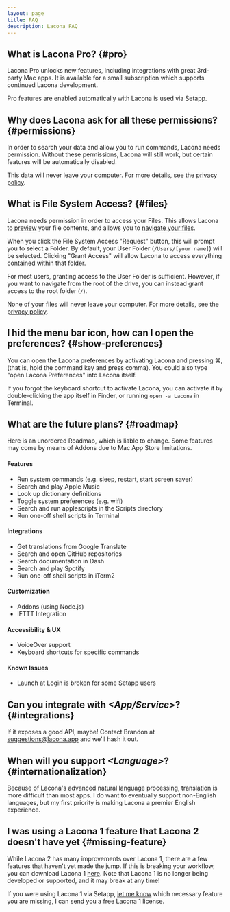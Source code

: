 ```yaml
---
layout: page
title: FAQ
description: Lacona FAQ
---
```


## What is Lacona Pro? {#pro}

Lacona Pro unlocks new features, including integrations with great 3rd-party Mac apps. It is available for a small subscription which supports continued Lacona development.

Pro features are enabled automatically with Lacona is used via Setapp.

## Why does Lacona ask for all these permissions?  {#permissions}

In order to search your data and allow you to run commands, Lacona needs permission. Without these permissions, Lacona will still work, but certain features will be automatically disabled.

This data will never leave your computer. For more details, see the [privacy policy](/privacy).

## What is File System Access?  {#files}

Lacona needs permission in order to access your Files. This allows Lacona to [preview](/guide#previews) your file contents, and allows you to [navigate your files](/guide#path-navigation).

When you click the File System Access "Request" button, this will prompt you to select a Folder. By default, your User Folder (`/Users/[your name]`) will be selected. Clicking "Grant Access" will allow Lacona to access everything contained within that folder.

For most users, granting access to the User Folder is sufficient. However, if you want to navigate from the root of the drive, you can instead grant access to the root folder (`/`).

None of your files will never leave your computer. For more details, see the [privacy policy](/privacy).

## I hid the menu bar icon, how can I open the preferences? {#show-preferences}

You can open the Lacona preferences by activating Lacona and pressing ⌘, (that is, hold the command key and press comma). You could also type "open Lacona Preferences" into Lacona itself.

If you forgot the keyboard shortcut to activate Lacona, you can activate it by double-clicking the app itself in Finder, or running `open -a Lacona` in Terminal.

## What are the future plans? {#roadmap}

Here is an unordered Roadmap, which is liable to change. Some features may come by means of Addons due to Mac App Store limitations.

#### Features

- Run system commands (e.g. sleep, restart, start screen saver)
- Search and play Apple Music
- Look up dictionary definitions
- Toggle system preferences (e.g. wifi)
- Search and run applescripts in the Scripts directory
- Run one-off shell scripts in Terminal

#### Integrations

- Get translations from Google Translate
- Search and open GitHub repositories
- Search documentation in Dash
- Search and play Spotify
- Run one-off shell scripts in iTerm2

#### Customization

- Addons (using Node.js)
- IFTTT Integration

#### Accessibility & UX

- VoiceOver support
- Keyboard shortcuts for specific commands

#### Known Issues

- Launch at Login is broken for some Setapp users

## Can you integrate with _\<App/Service\>_?  {#integrations}

If it exposes a good API, maybe! Contact Brandon at [suggestions@lacona.app](mailto:suggestions@lacona.app) and we'll hash it out.

## When will you support _\<Language\>_? {#internationalization}

Because of Lacona's advanced natural language processing, translation is more difficult than most apps. I do want to eventually support non-English languages, but my first priority is making Lacona a premier English experience.

## I was using a Lacona 1 feature that Lacona 2 doesn't have yet {#missing-feature}

While Lacona 2 has many improvements over Lacona 1, there are a few features that haven't yet made the jump. If this is breaking your workflow, you can download Lacona 1 [here](https://download.lacona.io/packages/latest/Lacona.zip). Note that Lacona 1 is no longer being developed or supported, and it may break at any time!

If you were using Lacona 1 via Setapp, [let me know](mailto:brandonhorst@lacona.app?subject=Lacona%202%20is%20missing%20a%20feature) which necessary feature you are missing, I can send you a free Lacona 1 license.
